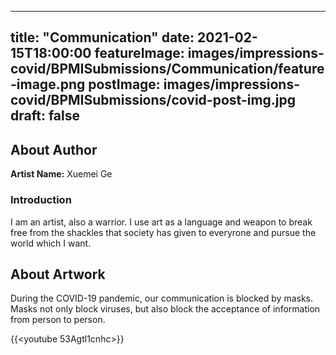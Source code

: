 
---
title: "Communication"
date: 2021-02-15T18:00:00
featureImage: images/impressions-covid/BPMISubmissions/Communication/feature-image.png
postImage: images/impressions-covid/BPMISubmissions/covid-post-img.jpg
draft: false
---

## About Author

**Artist Name:** Xuemei Ge 

### Introduction 
I am an artist, also a warrior. I use art as a language and weapon to break free from the shackles that society has given to everyrone and pursue the world which I want. 

## About Artwork
During the COVID-19 pandemic, our communication is blocked by masks. Masks not only block viruses, but also block the acceptance of information from person to person. 

{{<youtube 53Agtl1cnhc>}}
